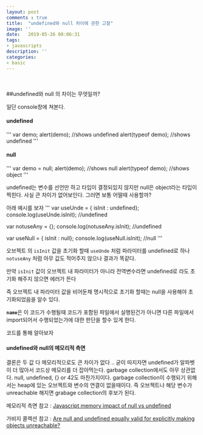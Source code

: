 ```yaml
---
layout: post
comments : true
title:  "undefined와 null 차이에 관한 고찰"
image: ''
date:   2019-05-26 00:06:31
tags:
- javascripts
description: ''
categories:
- basic
---
```





<br>
<br>
##undefined와 null 의 차이는 무엇일까?

일단 console창에 쳐본다.

<h4>undefined</h4>
'''
var demo;
alert(demo); //shows undefined 
alert(typeof demo); //shows undefined
'''

<h4>null</h4>
'''
var demo = null;
alert(demo); //shows null
alert(typeof demo); //shows object
'''

undefined는 변수를 선언만 하고 타입이 결정되있지 않지만 null은 object라는 타입이 찍힌다.
사실 큰 차이가 없어보인다.
그러면 보통 어떨때 사용할까?

아래 예시를 보자
'''
var useUnde = { isInit : undefined};
console.log(useUnde.isInit);
//undefined

var notuseAny = {};
console.log(notuseAny.isInit);
//undefined

var useNull = { isInit : null};
console.log(useNull.isInit);
//null
'''

오브젝트 의 <code>isInit</code> 값을 초기화 할때 <code>useUnde</code> 처럼 파라미터를 undefined로 하나
<code>notuseAny</code> 처럼 아무 값도 적어주지 않으나 결과가 똑같다.

만약 <code>isInit</code> 값이 오브젝트 내 파라미터가 아니라 전역변수라면 undefined로 라도 초기화 해주지 않으면 에러가 뜬다

즉 오브젝트 내 파라미터 값을 비어둔채 명시적으로 초기화 할때는 null을 사용해야 초기화되었음을 알수 있다.

<code>__name__</code>은 이 코드가 수행될때 코드가 포함된 파일에서
실행된건가 아니면 다른 파일에서 import되어서 수행되었는가에 대한
판단을 할수 있게 한다.

코드를 통해 알아보자

<h4>undefined와 null의 메모리적 측면</h4>

결론은 두 값 다 메모리적으로도 큰 차이가 없다 .. 굳이 따지자면 undefined가 알파벳이 더 많아서 코드상 메모리를 더 잡아먹는다. garbage collection에서도 아무 상관없다. null, undefined, {} or 42도 마찬가지이다.
garbage collection이 수행되기 위해서는 heap에 있는 오브젝트와 변수의 연결이 없을때이다. 즉 오브젝트나 해당
변수가 unreachable 해지면 grabage collection의 후보가 된다.

메모리적 측면 참고 : [Javascript memory impact of null vs undefined](https://stackoverflow.com/questions/50854916/javascript-memory-impact-of-null-vs-undefined)

가비지 콜렉션 참고 : [Are null and undefined equally valid for explicitly making objects unreachable?](https://stackoverflow.com/questions/30164680/are-null-and-undefined-equally-valid-for-explicitly-making-objects-unreachable)

